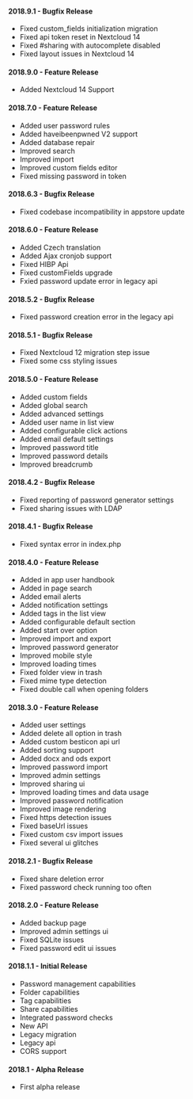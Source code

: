#### 2018.9.1 - Bugfix Release
- Fixed custom_fields initialization migration
- Fixed api token reset in Nextcloud 14
- Fixed #sharing with autocomplete disabled
- Fixed layout issues in Nextcloud 14

#### 2018.9.0 - Feature Release
- Added Nextcloud 14 Support

#### 2018.7.0 - Feature Release
- Added user password rules
- Added haveibeenpwned V2 support
- Added database repair
- Improved search
- Improved import
- Improved custom fields editor
- Fixed missing password in token

#### 2018.6.3 - Bugfix Release
- Fixed codebase incompatibility in appstore update

#### 2018.6.0 - Feature Release
- Added Czech translation
- Added Ajax cronjob support
- Fixed HIBP Api
- Fixed customFields upgrade
- Fxied password update error in legacy api

#### 2018.5.2 - Bugfix Release
- Fixed password creation error in the legacy api

#### 2018.5.1 - Bugfix Release
- Fixed Nextcloud 12 migration step issue
- Fixed some css styling issues

#### 2018.5.0 - Feature Release
- Added custom fields
- Added global search
- Added advanced settings
- Added user name in list view
- Added configurable click actions
- Added email default settings
- Improved password title
- Improved password details
- Improved breadcrumb

#### 2018.4.2 - Bugfix Release
- Fixed reporting of password generator settings
- Fixed sharing issues with LDAP

#### 2018.4.1 - Bugfix Release
- Fixed syntax error in index.php

#### 2018.4.0 - Feature Release
* Added in app user handbook
* Added in page search
* Added email alerts
* Added notification settings
* Added tags in the list view
* Added configurable default section
* Added start over option
* Improved import and export
* Improved password generator
* Improved mobile style
* Improved loading times
* Fixed folder view in trash
* Fixed mime type detection
* Fixed double call when opening folders

#### 2018.3.0 - Feature Release
* Added user settings
* Added delete all option in trash
* Added custom besticon api url
* Added sorting support
* Added docx and ods export
* Improved password import
* Improved admin settings
* Improved sharing ui
* Improved loading times and data usage
* Improved password notification
* Improved image rendering
* Fixed https detection issues
* Fixed baseUrl issues
* Fixed custom csv import issues
* Fixed several ui glitches

#### 2018.2.1 - Bugfix Release
* Fixed share deletion error
* Fixed password check running too often

#### 2018.2.0 - Feature Release
* Added backup page
* Improved admin settings ui
* Fixed SQLite issues
* Fixed password edit ui issues

#### 2018.1.1 - Initial Release
* Password management capabilities
* Folder capabilities
* Tag capabilities
* Share capabilities
* Integrated password checks
* New API
* Legacy migration
* Legacy api
* CORS support

#### 2018.1 - Alpha Release
* First alpha release